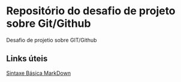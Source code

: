 # Repositório do desafio de projeto sobre Git/Github
Desafio de projetio sobre GIT/Github

## Links úteis
[Sintaxe Básica MarkDown](https://www.markdownguide.org/basic-syntax/)
